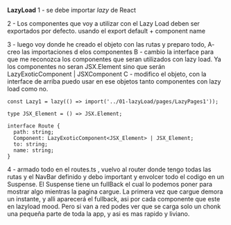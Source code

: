 **LazyLoad**
1 - se debe importar _lazy_ de React

2 - Los componentes que voy a utilizar con el Lazy Load deben ser exportados por defecto.
usando el export default + component name

3 - luego voy donde he creado el objeto con las rutas y preparo todo,
A- creo las importaciones d elos componentes
B - cambio la interface para que me reconozca los componentes que seran utilizados con lazy load. Ya los componentes no seran JSX.Element sino que serán LazyExoticComponent<JSXComponent> | JSXComponent
C - modifico el objeto, con la interface de arriba puedo usar en ese objetos tanto componentes con lazy load como no.

```
const Lazy1 = lazy(() => import('../01-lazyLoad/pages/LazyPages1'));
```

```
type JSX_Element = () => JSX.Element;

interface Route {
  path: string;
  Component: LazyExoticComponent<JSX_Element> | JSX_Element;
  to: string;
  name: string;
}
```

4 - armado todo en el routes.ts , vuelvo al router donde tengo todas las rutas y el NavBar definido y debo important y envolcer todo el codigo en un Suspense.
El Suspense tiene un fullBack el cual lo podemos poner para mostrar algo mientras la pagina cargue. La primera vez que cargue demora un instante, y alli aparecerá el fullback, asi por cada componente que este en lazyload mood. Pero si van a red podes ver que se carga solo un chonk una pequeña parte de toda la app, y asi es mas rapido y liviano.
